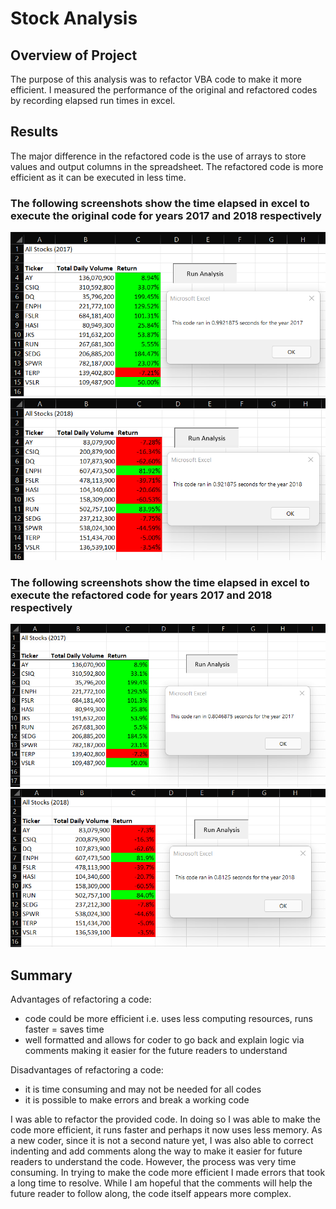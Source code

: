 # Stock Analysis

## Overview of Project
The purpose of this analysis was to refactor VBA code to make it more efficient. I measured the performance of the original and refactored codes by recording elapsed run times in excel.

## Results
The major difference in the refactored code is the use of arrays to store values and output columns in the spreadsheet. The refactored code is more efficient as it can be executed in less time. 

### The following screenshots show the time elapsed in excel to execute the original code for years 2017 and 2018 respectively

<img src="/Resources/Original_code_2017.png" >

<img src="/Resources/Original_code_2018.png" >

### The following screenshots show the time elapsed in excel to execute the refactored code for years 2017 and 2018 respectively

<img src="/Resources/Refactored_code_2017.png" >

<img src="/Resources/Refactored_code_2018.png" >

## Summary

Advantages of refactoring a code:
 - code could be more efficient i.e. uses less computing resources, runs faster = saves time
 - well formatted and allows for coder to go back and explain logic via comments making it easier for the future readers to understand

Disadvantages of refactoring a code:
- it is time consuming and may not be needed for all codes
- it is possible to make errors and break a working code

I was able to refactor the provided code. In doing so I was able to make the code more efficient, it runs faster and perhaps it now uses less memory. As a new coder, since it is not a second nature yet, I was also able to correct indenting and add comments along the way to make it easier for future readers to understand the code. However, the process was very time consuming. In trying to make the code more efficient I made errors that took a long time to resolve. While I am hopeful that the comments will help the future reader to follow along, the code itself appears more complex.